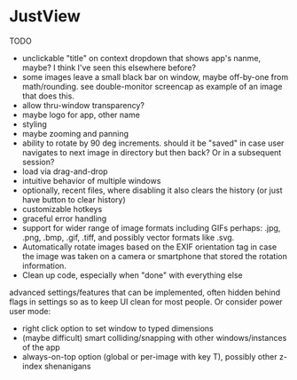 # JustView

TODO
- unclickable "title" on context dropdown that shows app's nanme, maybe? I think I've seen this elsewhere before?
- some images leave a small black bar on window, maybe off-by-one from math/rounding. see double-monitor screencap as example of an image that does this.
- allow thru-window transparency?
- maybe logo for app, other name
- styling
- maybe zooming and panning
- ability to rotate by 90 deg increments. should it be "saved" in case user navigates to next image in directory but then back? Or in a subsequent session?
- load via drag-and-drop
- intuitive behavior of multiple windows
- optionally, recent files, where disabling it also clears the history (or just have button to clear history)
- customizable hotkeys
- graceful error handling
- support for wider range of image formats including GIFs perhaps: .jpg, .png, .bmp, .gif, .tiff, and possibly vector formats like .svg.
- Automatically rotate images based on the EXIF orientation tag in case the image was taken on a camera or smartphone that stored the rotation information.
- Clean up code, especially when "done" with everything else

advanced settings/features that can be implemented, often hidden behind flags in settings so as to keep UI clean for most people. Or consider power user mode:
- right click option to set window to typed dimensions
- (maybe difficult) smart colliding/snapping with other windows/instances of the app
- always-on-top option (global or per-image with key T), possibly other z-index shenanigans